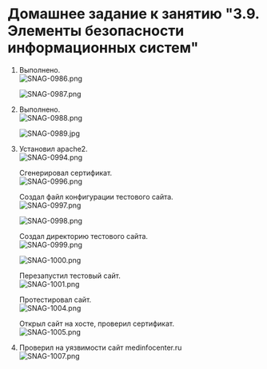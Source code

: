 # Домашнее задание к занятию "3.9. Элементы безопасности информационных систем"  
  
1. Выполнено.  
   ![SNAG-0986.png](SNAG-0986.png)  
   
   ![SNAG-0987.png](SNAG-0987.png)  
   
1. Выполнено.  
   ![SNAG-0988.png](SNAG-0988.png)  
   
   ![SNAG-0989.jpg](SNAG-0989.jpg)  

1. Установил apache2.  
   ![SNAG-0994.png](SNAG-0994.png)  
   
   Сгенерировал сертификат.  
   ![SNAG-0996.png](SNAG-0996.png)  
   
   Создал файл конфигурации тестового сайта.  
   ![SNAG-0997.png](SNAG-0997.png)  
   
   ![SNAG-0998.png](SNAG-0998.png)  
   
   Создал директорию  тестового сайта.  
   ![SNAG-0999.png](SNAG-0999.png)  
   
   ![SNAG-1000.png](SNAG-1000.png)  
   
   Перезапустил тестовый сайт.  
   ![SNAG-1001.png](SNAG-1001.png)  
   
   Протестировал сайт.  
   ![SNAG-1004.png](SNAG-1004.png)  
   
   Открыл сайт на хосте, проверил сертификат.  
   ![SNAG-1005.png](SNAG-1005.png)  

1. Проверил на уязвимости сайт medinfocenter.ru  
   ![SNAG-1007.png](SNAG-1007.png)  